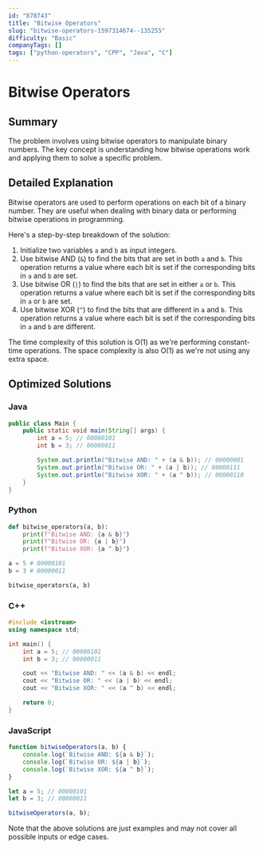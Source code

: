 ```yaml
---
id: "878743"
title: "Bitwise Operators"
slug: "bitwise-operators-1597314674--135255"
difficulty: "Basic"
companyTags: []
tags: ["python-operators", "CPP", "Java", "C"]
---
```


**Bitwise Operators**
=====================

## Summary
The problem involves using bitwise operators to manipulate binary numbers. The key concept is understanding how bitwise operations work and applying them to solve a specific problem.

## Detailed Explanation
Bitwise operators are used to perform operations on each bit of a binary number. They are useful when dealing with binary data or performing bitwise operations in programming.

Here's a step-by-step breakdown of the solution:

1.  Initialize two variables `a` and `b` as input integers.
2.  Use bitwise AND (`&`) to find the bits that are set in both `a` and `b`. This operation returns a value where each bit is set if the corresponding bits in `a` and `b` are set.
3.  Use bitwise OR (`|`) to find the bits that are set in either `a` or `b`. This operation returns a value where each bit is set if the corresponding bits in `a` or `b` are set.
4.  Use bitwise XOR (`^`) to find the bits that are different in `a` and `b`. This operation returns a value where each bit is set if the corresponding bits in `a` and `b` are different.

The time complexity of this solution is O(1) as we're performing constant-time operations. The space complexity is also O(1) as we're not using any extra space.

## Optimized Solutions

### Java
```java
public class Main {
    public static void main(String[] args) {
        int a = 5; // 00000101
        int b = 3; // 00000011

        System.out.println("Bitwise AND: " + (a & b)); // 00000001
        System.out.println("Bitwise OR: " + (a | b)); // 00000111
        System.out.println("Bitwise XOR: " + (a ^ b)); // 00000110
    }
}
```

### Python
```python
def bitwise_operators(a, b):
    print(f"Bitwise AND: {a & b}")
    print(f"Bitwise OR: {a | b}")
    print(f"Bitwise XOR: {a ^ b}")

a = 5 # 00000101
b = 3 # 00000011

bitwise_operators(a, b)
```

### C++
```cpp
#include <iostream>
using namespace std;

int main() {
    int a = 5; // 00000101
    int b = 3; // 00000011

    cout << "Bitwise AND: " << (a & b) << endl;
    cout << "Bitwise OR: " << (a | b) << endl;
    cout << "Bitwise XOR: " << (a ^ b) << endl;

    return 0;
}
```

### JavaScript
```javascript
function bitwiseOperators(a, b) {
    console.log(`Bitwise AND: ${a & b}`);
    console.log(`Bitwise OR: ${a | b}`);
    console.log(`Bitwise XOR: ${a ^ b}`);
}

let a = 5; // 00000101
let b = 3; // 00000011

bitwiseOperators(a, b);
```

Note that the above solutions are just examples and may not cover all possible inputs or edge cases.